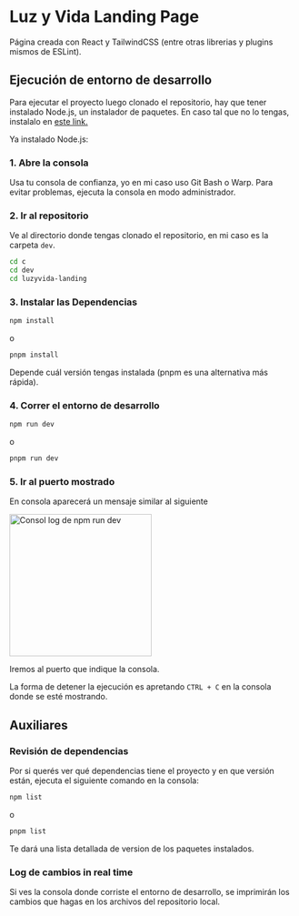 # Luz y Vida Landing Page

Página creada con React y TailwindCSS (entre otras librerias y plugins mismos de ESLint).

## Ejecución de entorno de desarrollo

Para ejecutar el proyecto luego clonado el repositorio, hay que tener instalado Node.js, un instalador de paquetes. En caso tal que no lo tengas, instalalo en [este link.](https://nodejs.org/en/download)

Ya instalado Node.js:

### 1. Abre la consola

Usa tu consola de confianza, yo en mi caso uso Git Bash o Warp. Para evitar problemas, ejecuta la consola en modo administrador.

### 2. Ir al repositorio

Ve al directorio donde tengas clonado el repositorio, en mi caso es la carpeta `dev`.

```sh
cd c
cd dev
cd luzyvida-landing
```

### 3. Instalar las Dependencias

```sh
npm install
```

o

```sh
pnpm install
```

Depende cuál versión tengas instalada (pnpm es una alternativa más rápida).


### 4. Correr el entorno de desarrollo

```sh
npm run dev
```

o

```sh
pnpm run dev
```


### 5. Ir al puerto mostrado

En consola aparecerá un mensaje similar al siguiente 

<p align="left">
    <img src="https://i.imgur.com/3txyhw0.png" width="250px" alt="Consol log de npm run dev">
</p>

Iremos al puerto que indique la consola.

La forma de detener la ejecución es apretando `CTRL + C` en la consola donde se esté mostrando.

## Auxiliares

### Revisión de dependencias

Por si querés ver qué dependencias tiene el proyecto y en que versión están, ejecuta el siguiente comando en la consola:

```sh
npm list
```

o

```sh
pnpm list
```

Te dará una lista detallada de version de los paquetes instalados.

### Log de cambios in real time

Si ves la consola donde corriste el entorno de desarrollo, se imprimirán los cambios que hagas en los archivos del repositorio local.